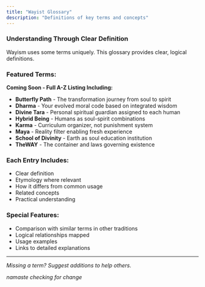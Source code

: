 ```yaml
---
title: "Wayist Glossary"
description: "Definitions of key terms and concepts"
---
```


### Understanding Through Clear Definition

Wayism uses some terms uniquely. This glossary provides clear, logical definitions.

### Featured Terms:

**Coming Soon - Full A-Z Listing Including:**

- **Butterfly Path** - The transformation journey from soul to spirit
- **Dharma** - Your evolved moral code based on integrated wisdom
- **Divine Tara** - Personal spiritual guardian assigned to each human
- **Hybrid Being** - Humans as soul-spirit combinations
- **Karma** - Curriculum organizer, not punishment system
- **Maya** - Reality filter enabling fresh experience
- **School of Divinity** - Earth as soul education institution
- **TheWAY** - The container and laws governing existence

### Each Entry Includes:

- Clear definition
- Etymology where relevant
- How it differs from common usage
- Related concepts
- Practical understanding

### Special Features:

- Comparison with similar terms in other traditions
- Logical relationships mapped
- Usage examples
- Links to detailed explanations

---

*Missing a term? Suggest additions to help others.*

*namaste checking for change*